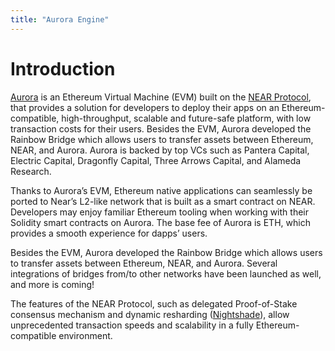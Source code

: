 ```yaml
---
title: "Aurora Engine"
---
```


# Introduction

[Aurora](https://aurora.dev) is an Ethereum Virtual Machine (EVM) built on the
[NEAR Protocol](https://medium.com/dia-insights/hello-near-protocol-dia-oracles-now-available-natively-on-near-3bbef5b3f13),
that provides a solution for developers to deploy their apps on an Ethereum-compatible, high-throughput, scalable and future-safe platform,
with low transaction costs for their users. Besides the EVM, Aurora developed the Rainbow Bridge which allows users to transfer assets between Ethereum, NEAR, and Aurora.
Aurora is backed by top VCs such as Pantera Capital, Electric Capital, Dragonfly Capital, Three Arrows Capital, and Alameda Research.

Thanks to Aurora’s EVM, Ethereum native applications can seamlessly be ported to Near’s L2-like network that is built as a smart contract on NEAR.
Developers may enjoy familiar Ethereum tooling when working with their Solidity smart contracts on Aurora.
The base fee of Aurora is ETH, which provides a smooth experience for dapps’ users.

Besides the EVM, Aurora developed the Rainbow Bridge which allows users to transfer assets between Ethereum, NEAR, and Aurora.
Several integrations of bridges from/to other networks have been launched as well, and more is coming!

The features of the NEAR Protocol, such as delegated Proof-of-Stake consensus mechanism and
dynamic resharding ([Nightshade](https://medium.com/nearprotocol/how-nears-simple-nightshade-works-90f1c8e6e8af)),
allow unprecedented transaction speeds and scalability  in a fully Ethereum-compatible environment.
